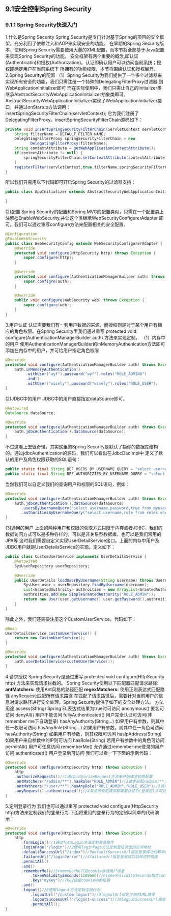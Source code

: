 ## 9.1安全控制Spring Security
### 9.1.1 Spring Security快速入门
1.什么是Spring Security
Spring Security是专门针对基于Spring的项目的安全框架，充分利用了依赖注入和AOP来实现安全的功能。
在早期的Spring Security版本，使用Spring Security需要使用大量的XML配置，而本节将全部基于Java配置来实现Spring Security的功能。
安全框架有两个重要的概念,即认证(Authenticatin)和授权(Authorization)。认证即确认用户可以访问当前系统；授权即确定用户在当前系统下
所拥有的功能权限，本节将围绕认证和授权展开。
2.Spring Security的配置
（1）Spring Security为我们提供了一个多个过滤器来实现所有安全的功能，我们只需注册一个特殊的DelegatingFilterProxy过滤器
到WebApplicationInitializer即可
而在实际使用中，我们只需让自己的Initializer类继承AbstractSecurityWebApplicationInitializer抽象类即可。
AbstractSecurityWebApplicationInitializer实现了WebApplicationInitializer接口，并通过onStartup方法调用：
insertSpringSecurityFilterChain(servletContext);
它为我们注册了DelegatingFilterProxy。insertSpringSecurityFilterChain源码如下：
```java
private void insertSpringSecurityFilterChain(ServletContext servletContext) {
    String filterName = DEFAULT_FILTER_NAME;
    DelegatingFilterProxy springSecurityFilterChain = new 
           DelegatingFilterProxy(filterName);
    String contextAttribute = getWebApplicationContextAttribute();
    if(contextAttribute != null) {
        springSecurityFilterChain.setContextAttribute(contextAttribute);
    }
    registerFilter(servletContext,true,filterName,springSecurityFilterChain);
}
```
所以我们只需用以下代码即可开启Spring Security的过滤器支持：
```java
public class AppInitializer extends AbstractSecurityWebApplicationInitializer {
    
}
```
(2)配置
Spring Security的配置和Spring MVC的配置类似，只需在一个配置类上注解@EnableWebSecurity,并让这个类继承WebSecurityConfigurerAdapter
即可。我们可以通过重写configure方法来配置相关的安全配置。
```java
@Configuration
@EnableWebSecurity
public class WebSecurityConfig extends WebSecurityConfigurerAdapter {
    @Override
    protected void configure(HttpSecurity http) throws Exception {
        super.configure(http);
    }
    
    @Override
    protected void configure(AuthenticationManagerBuilder auth) throws Exception {
        super.configre(auth);
    }
    
    @Override
    public void configure(WebSecurity web) throws Exception {
        super.configure(web);
    }
}
```
3.用户认证
认证需要我们有一套用户数据的来源，而授权则是对于某个用户有相应的角色权限。在Spring Security里我们通过重写
protected void configure(AuthenticationManagerBuilder auth)
方法来实现定制。
（1）内存中的用户
使用AuthenticationManagerBuilder的inMemoryAuthenication方法即可添加在内存中的用户，并可给用户指定角色权限
```java
@Override
protected void configure(AuthenticationManagerBuilder auth) throws Exception {
    auth.inMemoryAuthentication()
         .withUser("wyf").password("wyf").roles("ROLE_ADMIND")
         .and()
         .withUser("wisely").password("wisely").roles("ROLE_USER");
}
```
(2)JDBC中的用户
JDBC中的用户直接指定dataSource即可。
```java
@Autowired
DataSource dataSource;

@Override
protected void configure(AuthenticationManagerBuilder auth) throws Exception {
    auth.jdbcAuthentication().dataSource(dataSource);
}
```
不过这看上去很奇怪，其实这里的Spring Security是默认了额你的数据库结构的。通过jdbcAuthentication的源码，我们可以看出在JdbcDaoImpl中
定义了默认的用户及角色权限获取的SQL语句：
```java
public static final String DEF_USERS_BY_USERNAME_QUERY = "select username,password,enabled from users where username = ?";
public static final String DEF_AUTHORIZIES_BY_USERNAME_QUERY = "select username,authority from authorities where username = ?";
```
当然我们可以自定义我们的查询用户和权限的SQL语句，例如：
```java
@Override
protected void configure(AuthenticationManagerBuilder auth) throws Exception {
    auth.jdbcAuthentication().dataSource(dataSource)
       .usersByUsernameQuery("select username,password,true from myusers where username = ?")
       .authoritiesByUsernameQuery("select username,role from roles where username = ?");
}
```
(3)通用的用户
上面的两种用户和权限的获取方式只限于内存或者JDBC，我们的数据访问方式可以是多种各样的，可以是非关系型数据库，也可以是我们常用的JPA等
这时我们需要自定义实现UserDetailService接口。上面的内存中用户及JDBC用户就是UserDetailsService的实现。定义如下：
```java
public class CustomUserService implements UserDetailsService {
    @Autowired
    SysUserRepository userRepository;
    
    @Override
    public UserDetails loadUserByUsername(String username) throws UsernameNotFoundException {
        SysUser user = userRepository.findByUsername(username);
        List<GrantedAuthroity> authroities = new ArrayList<GrantedAuthroity>();
        authroities.add(new SimpleGrantedAuthority("ROLE_ADMIN"));
        return new User(user.getUsername(),user.getPassword(),authroities);
    }
}
```
除此之外，我们还需要注册这个CustomUserService，代码如下：
```java
@Bean
UserDetailsService customUserService() {
    return new CustomUserService();
}

@Override
protected void configure(AuthenticationManagerBuilder auth) throws Exception {
    auth.userDetailService(customUserService());
}
```
4.请求授权
Spring Security是通过重写
protected void configure(HttpSecurity http)
方法来实现请求拦截的。
Spring Security使用以下匹配器匹配请求路径:
**antMatchers:** 使用Ant风格的路径匹配
**regexMatchers:** 使用正则表达式匹配路径
anyRequest:匹配所有请求路径
在匹配了请求路径后，需要针对当前用户的信息对请求路径进行安全处理，Spring Security提供了如下的安全处理方法。
方法                     用途
access(String)          Spring EL表达式结果为true时可访问
anonymous()             匿名可访问
denyAll()               用户不能访问
fullyAuthenticated()    用户完全认证可访问(非remember me下自动登录)
hasAnyAuthority(String...) 如果用户有参数，则其中任一权限可访问
hasAnyRole(String...)   如果用户有参数，则其中任一角色可访问
hasAuthority(String)    如果用户有参数，则其权限可访问
hasIpAddress(String)    如果用户来自参数中的IP则可访问
hasRole(String)         若用户有参数中的角色可访问
permitAll()             用户可任意访问
rememberMe()            允许通过remember-me登录的用户访问
authenticated()         用户登录后可访问
我们可以看一下下面的示例代码：
```java
@Override
protected void configure(HttpSecurity http) throws Exception {
    http
    .authorizeRequests()//1通过authorizeRequest方法来开始请求权限配置
    .antMatchers("/admin/**").hasRole("ROLE_ADMIN")//2请求匹配/admin/**，只有拥有ROLE_ADMIN角色的用户可以访问
    .antMathcers("/user/**").hasAnyRole("ROLE_ADMIN","ROLE_USER")//3请求匹配/user/**,拥有ROLE_ADMIN或ROLE_USER角色的用户都可以访问
    .anyRequest().authenticated();//4其余所有的请求都需要认证后(登录后)才可访问
}
```
5.定制登录行为
我们也可以通过重写
protected void configure(HttpSecurity http)方法来定制我们的登录行为
下面将重用的登录行为的定制以简单的代码演示：
```java
@Override
protected void configure(HttpSecurity http) throws Exception {
    http
       .formLogin()//1通过formLogin方法定制登录操作
       .loginPage("/login")//2使用loginPage方法定制登陆页面的访问地址
       .defaultSuccessUrl("/index")//3defaultSuccessUrl指定登录成功后转向的页面
       .failureUrl("/login?error")//4failureUrl指定登录成功后转向的页面
       .permitAll()
       .and()
       .rememberMe()//5rememberMe开启cookie存储用户信息
           .tokenValiditySeconds(1209600)//6tokenValiditySeconds指定cookie有效期为1209600，即2个星期
           .key("myKey")//7key指定cookie中的私钥
       .and()
       .logout()//8使用logout方法定制注销行为
           .logoutUrl("/custom-logout")//9logoutUrl指定注销的URL路径
           .logoutSuccessUrl("/logout-success")//10logoutSuccessUrl指定注销成功后转向的页面
           .permitAll();
}
```


























































